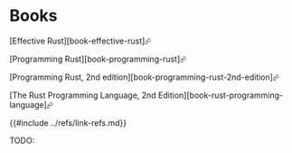 # Books

[Effective Rust][book-effective-rust]⮳

[Programming Rust][book-programming-rust]⮳

[Programming Rust, 2nd edition][book-programming-rust-2nd-edition]⮳

[The Rust Programming Language, 2nd Edition][book-rust-programming-language]⮳

{{#include ../refs/link-refs.md}}
<div class="hidden">
TODO:
</div>

